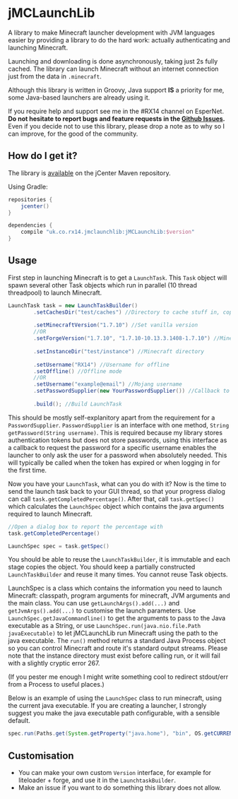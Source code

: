 jMCLaunchLib
============
A library to make Minecraft launcher development with JVM languages easier by providing a library to do the hard work: actually authenticating and launching Minecraft.

Launching and downloading is done asynchronously, taking just 2s fully cached.
The library can launch Minecraft without an internet connection just from the data in `.minecraft`.

Although this library is written in Groovy, Java support **IS** a priority for me, some Java-based launchers are already using it.

If you require help and support see me in the #RX14 channel on EsperNet.
**Do not hesitate to report bugs and feature requests in the [Github Issues](https://github.com/RX14/jMCLaunchLib/issues).**
Even if you decide not to use this library, please drop a note as to why so I can improve, for the good of the community.

How do I get it?
----------------
The library is [available](https://bintray.com/rx14/jMCLaunchLib/jMCLaunchLib/view) on the jCenter Maven repository.

Using Gradle:
```groovy
repositories {
    jcenter()
}

dependencies {
    compile "uk.co.rx14.jmclaunchlib:jMCLaunchLib:$version"
}
```

Usage
-----
First step in launching Minecraft is to get a `LaunchTask`.
This `Task` object will spawn several other Task objects which run in parallel (10 thread threadpool) to launch Minecraft.

```java
LaunchTask task = new LaunchTaskBuilder()
		.setCachesDir("test/caches") //Directory to cache stuff in, copies caches from .minecraft (and verifies)
		
		.setMinecraftVersion("1.7.10") //Set vanilla version
		//OR
		.setForgeVersion("1.7.10", "1.7.10-10.13.3.1408-1.7.10") //Minecraftforge version
		
		.setInstanceDir("test/instance") //Minecraft directory
		
		.setUsername("RX14") //Username for offline
		.setOffline() //Offline mode
		//OR
		.setUsername("example@email") //Mojang username
		.setPasswordSupplier(new YourPasswordSupplier()) //Callback to request password. Details below.
		
		.build(); //Build LaunchTask
```

This should be mostly self-explanitory apart from the requirement for a `PasswordSupplier`.
`PasswordSupplier` is an interface with one method, `String getPassword(String username)`.
This is required because my library stores authentication tokens but does not store passwords,
using this interface as a callback to request the password for a specific username enables the launcher to only ask the user for a password when absolutely needed.
This will typically be called when the token has expired or when logging in for the first time.

Now you have your `LaunchTask`, what can you do with it?
Now is the time to send the launch task back to your GUI thread, so that your progress dialog can call `task.getCompletedPercentage()`.
After that, call `task.getSpec()` which calculates the `LaunchSpec` object which contains the java arguments required to launch Minecraft.

```java
//Open a dialog box to report the percentage with
task.getCompletedPercentage()

LaunchSpec spec = task.getSpec()
```

You should be able to reuse the `LaunchTaskBuilder`, it is immutable and each stage copies the object.
You should keep a partially constructed `LaunchTaskBuilder` and reuse it many times.
You cannot reuse Task objects.

LaunchSpec is a class which contains the information you need to launch Minecraft: classpath, program arguments for minecraft, JVM arguments and the main class.
You can use `getLaunchArgs().add(...)` and `getJvmArgs().add(...)` to customise the launch parameters.
Use `LaunchSpec.getJavaCommandline()` to get the arguments to pass to the Java executable as a String,
or use `LaunchSpec.run(java.nio.file.Path javaExecutable)` to let jMCLaunchLib run Minecraft using the path to the java executable.
The `run()` method returns a standard Java Process object so you can control Minecraft and route it's standard output streams.
Please note that the instance directory must exist before calling run, or it will fail with a slightly cryptic error 267.

(If you pester me enough I might write something cool to redirect stdout/err from a Process to useful places.)

Below is an example of using the `LaunchSpec` class to run minecraft, using the current java executable.
If you are creating a launcher, I strongly suggest you make the java executable path configurable,
with a sensible default.

```java
spec.run(Paths.get(System.getProperty("java.home"), "bin", OS.getCURRENT() == OS.WINDOWS ? "java.exe" : "java"));
```


Customisation
-------------
- You can make your own custom `Version` interface, for example for liteloader + forge, and use it in the `LaunchtaskBuilder`.
- Make an issue if you want to do something this library does not allow.
